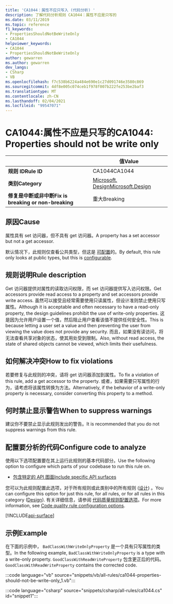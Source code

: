 ```yaml
---
title: 'CA1044：属性不应只写入 (代码分析) '
description: 了解代码分析规则 CA1044：属性不应是只写的
ms.date: 03/11/2019
ms.topic: reference
f1_keywords:
- PropertiesShouldNotBeWriteOnly
- CA1044
helpviewer_keywords:
- CA1044
- PropertiesShouldNotBeWriteOnly
author: gewarren
ms.author: gewarren
dev_langs:
- CSharp
- VB
ms.openlocfilehash: f7c538b6224a484e690e1c27d091746e3580c869
ms.sourcegitcommit: 4df8e005c074ceb1f978f007b222fe253be2baf3
ms.translationtype: MT
ms.contentlocale: zh-CN
ms.lasthandoff: 02/04/2021
ms.locfileid: "99547071"
---
```

# <a name="ca1044-properties-should-not-be-write-only"></a><span data-ttu-id="49d63-103">CA1044:属性不应是只写的</span><span class="sxs-lookup"><span data-stu-id="49d63-103">CA1044: Properties should not be write only</span></span>

| | <span data-ttu-id="49d63-104">值</span><span class="sxs-lookup"><span data-stu-id="49d63-104">Value</span></span> |
|-|-|
| <span data-ttu-id="49d63-105">**规则 ID**</span><span class="sxs-lookup"><span data-stu-id="49d63-105">**Rule ID**</span></span> |<span data-ttu-id="49d63-106">CA1044</span><span class="sxs-lookup"><span data-stu-id="49d63-106">CA1044</span></span>|
| <span data-ttu-id="49d63-107">**类别**</span><span class="sxs-lookup"><span data-stu-id="49d63-107">**Category**</span></span> |[<span data-ttu-id="49d63-108">Microsoft. Design</span><span class="sxs-lookup"><span data-stu-id="49d63-108">Microsoft.Design</span></span>](design-warnings.md)|
| <span data-ttu-id="49d63-109">**修复是中断或非中断**</span><span class="sxs-lookup"><span data-stu-id="49d63-109">**Fix is breaking or non-breaking**</span></span> |<span data-ttu-id="49d63-110">重大</span><span class="sxs-lookup"><span data-stu-id="49d63-110">Breaking</span></span>|

## <a name="cause"></a><span data-ttu-id="49d63-111">原因</span><span class="sxs-lookup"><span data-stu-id="49d63-111">Cause</span></span>

<span data-ttu-id="49d63-112">属性具有 set 访问器，但不具有 get 访问器。</span><span class="sxs-lookup"><span data-stu-id="49d63-112">A property has a set accessor but not a get accessor.</span></span>

<span data-ttu-id="49d63-113">默认情况下，此规则仅查看公共类型，但这是 [可配置](#configure-code-to-analyze)的。</span><span class="sxs-lookup"><span data-stu-id="49d63-113">By default, this rule only looks at public types, but this is [configurable](#configure-code-to-analyze).</span></span>

## <a name="rule-description"></a><span data-ttu-id="49d63-114">规则说明</span><span class="sxs-lookup"><span data-stu-id="49d63-114">Rule description</span></span>

<span data-ttu-id="49d63-115">Get 访问器提供对属性的读取访问权限，而 set 访问器提供写入访问权限。</span><span class="sxs-lookup"><span data-stu-id="49d63-115">Get accessors provide read access to a property and set accessors provide write access.</span></span> <span data-ttu-id="49d63-116">虽然可以接受且经常需要使用只读属性，但设计准则禁止使用只写属性。</span><span class="sxs-lookup"><span data-stu-id="49d63-116">Although it is acceptable and often necessary to have a read-only property, the design guidelines prohibit the use of write-only properties.</span></span> <span data-ttu-id="49d63-117">这是因为允许用户设置一个值，然后阻止用户查看该值不提供任何安全性。</span><span class="sxs-lookup"><span data-stu-id="49d63-117">This is because letting a user set a value and then preventing the user from viewing the value does not provide any security.</span></span> <span data-ttu-id="49d63-118">而且，如果没有读访问，将无法查看共享对象的状态，使其用处受到限制。</span><span class="sxs-lookup"><span data-stu-id="49d63-118">Also, without read access, the state of shared objects cannot be viewed, which limits their usefulness.</span></span>

## <a name="how-to-fix-violations"></a><span data-ttu-id="49d63-119">如何解决冲突</span><span class="sxs-lookup"><span data-stu-id="49d63-119">How to fix violations</span></span>

<span data-ttu-id="49d63-120">若要修复与此规则的冲突，请将 get 访问器添加到属性。</span><span class="sxs-lookup"><span data-stu-id="49d63-120">To fix a violation of this rule, add a get accessor to the property.</span></span> <span data-ttu-id="49d63-121">或者，如果需要只写属性的行为，请考虑将该属性转换为方法。</span><span class="sxs-lookup"><span data-stu-id="49d63-121">Alternatively, if the behavior of a write-only property is necessary, consider converting this property to a method.</span></span>

## <a name="when-to-suppress-warnings"></a><span data-ttu-id="49d63-122">何时禁止显示警告</span><span class="sxs-lookup"><span data-stu-id="49d63-122">When to suppress warnings</span></span>

<span data-ttu-id="49d63-123">建议你不要禁止显示此规则发出的警告。</span><span class="sxs-lookup"><span data-stu-id="49d63-123">It is recommended that you do not suppress warnings from this rule.</span></span>

## <a name="configure-code-to-analyze"></a><span data-ttu-id="49d63-124">配置要分析的代码</span><span class="sxs-lookup"><span data-stu-id="49d63-124">Configure code to analyze</span></span>

<span data-ttu-id="49d63-125">使用以下选项配置要在其上运行此规则的基本代码部分。</span><span class="sxs-lookup"><span data-stu-id="49d63-125">Use the following option to configure which parts of your codebase to run this rule on.</span></span>

- [<span data-ttu-id="49d63-126">包含特定的 API 图面</span><span class="sxs-lookup"><span data-stu-id="49d63-126">Include specific API surfaces</span></span>](#include-specific-api-surfaces)

<span data-ttu-id="49d63-127">您可以为此规则配置此选项，对于所有规则或此类别中的所有规则 ([设计](design-warnings.md)) 。</span><span class="sxs-lookup"><span data-stu-id="49d63-127">You can configure this option for just this rule, for all rules, or for all rules in this category ([Design](design-warnings.md)).</span></span> <span data-ttu-id="49d63-128">有关详细信息，请参阅 [代码质量规则配置选项](../code-quality-rule-options.md)。</span><span class="sxs-lookup"><span data-stu-id="49d63-128">For more information, see [Code quality rule configuration options](../code-quality-rule-options.md).</span></span>

[!INCLUDE[api-surface](~/includes/code-analysis/api-surface.md)]

## <a name="example"></a><span data-ttu-id="49d63-129">示例</span><span class="sxs-lookup"><span data-stu-id="49d63-129">Example</span></span>

<span data-ttu-id="49d63-130">在下面的示例中， `BadClassWithWriteOnlyProperty` 是一个具有只写属性的类型。</span><span class="sxs-lookup"><span data-stu-id="49d63-130">In the following example, `BadClassWithWriteOnlyProperty` is a type with a write-only property.</span></span> <span data-ttu-id="49d63-131">`GoodClassWithReadWriteProperty` 包含更正后的代码。</span><span class="sxs-lookup"><span data-stu-id="49d63-131">`GoodClassWithReadWriteProperty` contains the corrected code.</span></span>

:::code language="vb" source="snippets/vb/all-rules/ca1044-properties-should-not-be-write-only_1.vb":::

:::code language="csharp" source="snippets/csharp/all-rules/ca1044.cs" id="snippet1":::
